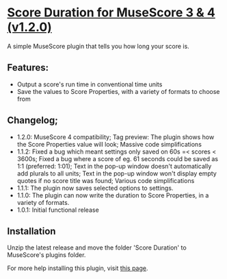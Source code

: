 # [Score Duration for MuseScore 3 & 4 (v1.2.0)](https://musescore.org/en/project/score-duration)
A simple MuseScore plugin that tells you how long your score is.

## Features:
 - Output a score's run time in conventional time units
 - Save the values to Score Properties, with a variety of formats to choose from

## Changelog;
- 1.2.0: MuseScore 4 compatibility; Tag preview: The plugin shows how the Score Properties value will look; Massive code simplifications
- 1.1.2: Fixed a bug which meant settings only saved on 60s =< scores < 3600s; Fixed a bug where a score of eg. 61 seconds could be saved as 1:1 (preferred: 1:01); Text in the pop-up window doesn't automatically add plurals to all units; Text in the pop-up window won't display empty quotes if no score title was found; Various code simplifications
- 1.1.1: The plugin now saves selected options to settings.
- 1.1.0: The plugin can now write the duration to Score Properties, in a variety of formats.
- 1.0.1: Initial functional release

## Installation
Unzip the latest release and move the folder 'Score Duration' to MuseScore's plugins folder.

For more help installing this plugin, visit [this page](https://musescore.org/en/handbook/3/plugins#installation).
